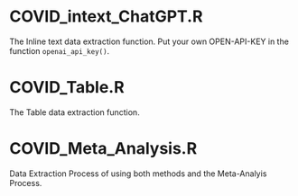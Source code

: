 # COVID_intext_ChatGPT.R
The Inline text data extraction function.
Put your own OPEN-API-KEY in the function `openai_api_key()`.
# COVID_Table.R
The Table data extraction function.
# COVID_Meta_Analysis.R
Data Extraction Process of using both methods and the Meta-Analyis Process.
